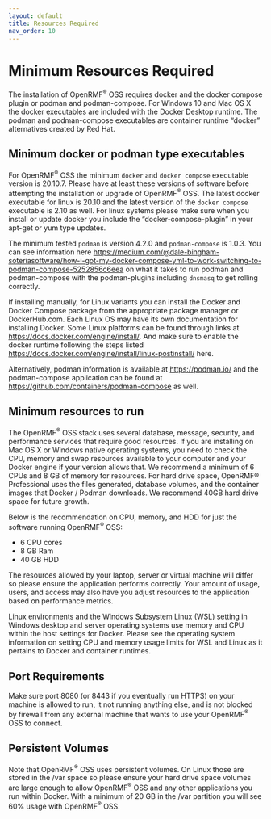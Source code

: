 ```yaml
---
layout: default
title: Resources Required
nav_order: 10
---
```


# Minimum Resources Required

The installation of OpenRMF<sup>&reg;</sup> OSS requires docker and the docker compose plugin or podman and podman-compose. For Windows 10 and Mac OS X the docker executables are included with the Docker Desktop runtime. The podman and podman-compose executables are container runtime “docker” alternatives created by Red Hat. 

## Minimum docker or podman type executables

For OpenRMF<sup>&reg;</sup> OSS the minimum `docker` and `docker compose` executable version is 20.10.7. Please have at least these versions of software before attempting the installation or upgrade of OpenRMF<sup>&reg;</sup> OSS. The latest docker executable for linux is 20.10 and the latest version of the `docker compose` executable is 2.10 as well. For linux systems please make sure when you install or update docker you include the “docker-compose-plugin” in your apt-get or yum type updates.

The minimum tested `podman` is version 4.2.0 and `podman-compose` is 1.0.3. You can see information here https://medium.com/@dale-bingham-soteriasoftware/how-i-got-my-docker-compose-yml-to-work-switching-to-podman-compose-5252856c6eea on what it takes to run podman and podman-compose with the podman-plugins including `dnsmasq` to get rolling correctly. 

If installing manually, for Linux variants you can install the Docker and Docker Compose package from the appropriate package manager or DockerHub.com. Each Linux OS may have its own documentation for installing Docker. Some Linux platforms can be found through links at https://docs.docker.com/engine/install/. And make sure to enable the docker runtime following the steps listed https://docs.docker.com/engine/install/linux-postinstall/ here.

Alternatively, podman information is available at https://podman.io/ and the podman-compose application can be found at https://github.com/containers/podman-compose as well. 

## Minimum resources to run
The OpenRMF<sup>&reg;</sup> OSS stack uses several database, message, security, and performance services that require good resources.  If you are installing on Mac OS X or Windows native operating systems, you need to check the CPU, memory and swap resources available to your computer and your Docker engine if your version allows that. We recommend a minimum of 6 CPUs and 8 GB of memory for resources. For hard drive space, OpenRMF® Professional uses the files generated, database volumes, and the container images that Docker / Podman downloads.  We recommend 40GB hard drive space for future growth. 

Below is the recommendation on CPU, memory, and HDD for just the software running OpenRMF<sup>&reg;</sup> OSS:
* 6 CPU cores
* 8 GB Ram
* 40 GB HDD

The resources allowed by your laptop, server or virtual machine will differ so please ensure the application performs correctly. Your amount of usage, users, and access may also have you adjust resources to the application based on performance metrics.

Linux environments and the Windows Subsystem Linux (WSL) setting in Windows desktop and server operating systems use memory and CPU within the host settings for Docker. Please see the operating system information on setting CPU and memory usage limits for WSL and Linux as it pertains to Docker and container runtimes. 

## Port Requirements
Make sure port 8080 (or 8443 if you eventually run HTTPS) on your machine is allowed to run, it not running anything else, and is not blocked by firewall from any external machine that wants to use your OpenRMF<sup>&reg;</sup> OSS to connect.

## Persistent Volumes

Note that OpenRMF<sup>&reg;</sup> OSS uses persistent volumes. On Linux those are stored in the /var space so please ensure your hard drive space volumes are large enough to allow OpenRMF<sup>&reg;</sup> OSS and any other applications you run within Docker. With a minimum of 20 GB in the /var partition you will see 60% usage with OpenRMF<sup>&reg;</sup> OSS.